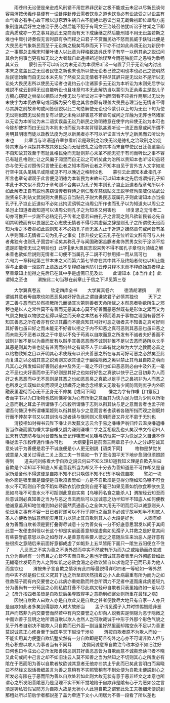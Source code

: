 <!-- { "loadSidebar": true } -->
　　雨苍曰无讼便是亲逊成风刑错不用世界非民新之极不能或云未足以尽新民谈何容易渭按伏羲作易便有一讼卦序卦传云需者饮食之道也饮食必有讼故受之以讼盖有血气者必有争心故干糇以愆豕酒生祸自古不能絶此患讼岂易无哉舜初即位臯陶方施象刑迨其后好生之徳洽于民心然后能不犯于有司文王治岐召伯犹听讼于甘棠之下即虞芮质成亦一方之事耳迨武王克商而有天下成康继之然后能刑错不用无讼盖若斯之难也中庸引诗奏假无言时靡有争而释之曰君子不赏而民劝不怒而民威于鈇钺此便是大畏民志气象新民而至于无讼新之极矣笃恭而天下平亦不过如此尚谓无讼为新民中之一事耶总由晚宋时董叶诸人以此章为释格致故呉氏季子有举一以例其余之説试问其余为何事岂更有如无讼之大者哉自此逓相祖述贻误至今雨苍独能正之愚特为敷畅其义云
　　蒙引云不可以听讼为末无讼为本须把听讼一句置了只于无讼句内讨出本末之意盖民之无讼者民徳之新也末也所以使无讼者己徳之明也本也必己之徳明然后民徳始新而自无讼本末先后了然矣又云无情者不得尽其辞只是无讼处不是所以无讼处大畏民志所以使民无讼者也说约云小注诸家多云无讼为本听讼为末则先后字似难説不成云到得无讼自能听讼也且味章句本无此解防当以蒙引为正余素主是説儿子方腾心窃疑之尝举以相质以为使无讼与听讼对三字当囫囵看不应拆作两层以无讼为末使字为本仍依章句或问解为妥今思之其言亦颇有理盖大畏民志理当在无情者不得尽其辞之前故章句或问皆倒説以此二句总解使无讼也今蒙引以上句为无讼下句为使无讼则似既无讼矣而复有以使之未免以辞害意不若章句或问之浑融为无弊也然诸家以无讼为本听讼为末二语实误盖无讼乃新民之效明徳意在使字内曰使无讼为本可也今除却使字而曰无讼为本则末也而反为本矣背理孰甚焉听讼一流正首章或问所谓不务明其明徳而徒以政教法度为足以新民者亦不可以听讼直当大学之新民而云听讼为末也
　　此章当与论语道齐章参看听讼是政刑之治使无讼是徳礼之治政刑之治徒恃其末而不深探其本故其效民免而无耻徳礼之治修其本而末自举使民日迁善逺辠而不自知故其效至于有耻且格民免而无耻则非心未革不能无犯于有司而听讼之事不容已有耻且格则仁让之风徧于闾里而自无讼之可听矣此为治所以贵知本也听讼句虽轻亦与使无讼对照传只言使无讼者之知本而听讼者之不知本自见于言外古人文字如龙行空中其头尾鳞爪或隠或见不可以晚近之格制论也
　　蒙引云此谓知本此指孔子所言也章句谓观于此言便见明徳为本新民为末故曰可以知本末之先后或谓指孔子知本此于本文似不费力于章句则不合矣以为孔子知本则孔子岂止近道者哉章句所以不如此解者正自有説也愚窃谓传者释诗之例仁敬孝慈信贴文王説学修恂栗威仪贴武公説贤亲乐利贴文武説则大畏民志自当贴孔子説大畏民志既属孔子则此谓知本亦当指孔子孔子岂止近道似不必如此拘泥鸱鸮之诗周公所作也而孔子以为知道夫以周公之圣岂止知道者哉知道可以语周公则孔子之为知本又何害也
　　顷复思之无情者二句亦可推开一步説不必粘定孔子传者之意若曰由孔子之言观之则凡欲新民者必先自明其明徳而有以畏服民之心志使无情者不得尽其虚诞之辞是则孔子之所谓使无讼而知为治之本者矣如此説则知本不必指孔子而无圣人止于近道之嫌然章句或问皆有圣人字则固以无情者二句为孔子之事矣【彦升按史记云孔子在位听讼文辞有可与人共者弗独有也则孔子固尝听讼矣其称孔子与闻国政粥羔豚者弗饰贾男女别于涂涂不拾遗是即能使无讼之明验也】此字承大畏民志説来势不得不属孔子章句为骑墙之解未善也欲如后説则无情者二句便不当属孔子二説不可参用择一而从焉可也
　　右六句为一章释经第三节本末之义而第六第七节亦在其中其不及终始者何也以知止能得与止至善一滚説在上章故此不复释终始也防引云传只释本末而不释终始意者释止至善章知止能得之先后已在其中乎是虚斋已见及此
　　此谓知本【本当作止】此谓知之至也
　　渭按此二句当移在前章止于信之下详见第三卷






　　大学翼真卷五
　　钦定四库全书
　　大学翼真卷六
　　徳清胡渭撰
　　所谓诚其意者毋自欺也如恶恶臭如好好色此之谓自谦故君子必慎其独也
　　天下之道二善与恶而已矣然揆厥所元而循其次第则善者天命所赋之本然恶者物欲所生之邪秽也是以人之常性莫不有善而无恶其本心莫不好善而恶恶然既有是形体之累而又为气禀之拘是以物欲之私得以蔽之而天命之本然者不得而着其于事物之理固有瞢然不知其善恶之所在者亦有仅识其麤而不能真知其可好可恶之极者夫不知善之真可好则其好善也虽曰好之而未能无不好者以拒之于内不知恶之真可恶则其恶恶也虽曰恶之而未能无不恶者以挽之于中是以不免于苟焉以自欺而意之所发有不诚者夫好善而不诚则非惟不足以为善而反有以贼乎其善恶恶而不诚则非惟不足以去恶而适所以长乎其恶是则其为害也徒有甚焉而何益之有哉圣人于此盖有忧之故为大学之教而必首之以格物致知之目以开明其心术使既有以识夫善恶之所在与其可好可恶之必然矣至此而复进之以必诚其意之説焉则又欲其谨之于幽独隠微之奥以禁止其苟且自欺之萌而凡其心之所发如曰好善则必由中及外无一毫之不好也如曰恶恶则必由中及外无一毫之不恶也夫好善而中无不好则是其好之也如好好色之真欲以快乎己之目初非为人而好之也恶恶而中无不恶则是其恶之也如恶恶臭之真欲以足乎己之鼻初非为人而恶之也所发之实既如此矣而须臾之顷纎芥之微念念相承又无敢有少间防焉则庶乎内外昭融表里澄彻而心无不正身无不修矣【或问下同】
　　慊之为字有作嗛【口簟反】者而字书以为口衔物也然则慊亦但为心有所衔之意而其为快为足为恨为少则以所衔之意而别之耳孟子所谓慊于心乐毅所谓慊于志则以衔其快与足之意而言者也孟子所谓吾何慊汉书所谓嗛栗姬则以衔其恨与少之意而言者也读者各随所指而观之则既并行而不悖矣字书又以其训快与足者读与惬同则义愈明而音又异尤不患于无别也
　　渭按相如封禅书云陛下嗛让弗发蓺文志云合于易之嗛嗛尹翁归传云温良嗛退嗛皆当作谦而譌为嗛大学自嗛又譌为谦则谦嗛二字之互相殽乱也乆矣汉书文帝诏曰人民未有防志防与惬同音苦刼反史记作嗛志可见嗛与防惬实一字为快足之义自谦本作嗛従孟子乐毅传通作慊亦可也
　　大纲要只是前面三两章君子小人之分却在诚其意处诚于为善便是君子不诚底便是小人更无别説【语类下同】
　　格物是梦觉关诚意是人鬼关过得此二关上面工夫一节易如一节了至治国平天下地步愈阔但须照顾得到
　　道夫问刘栋看大学自欺之説云何曰不知义理却道我知义理是自欺先生曰自欺是个半知半不知底人知道善我所当为却又不十分去为善知道恶不可作却又是自家所爱舍他不得这便是自欺不知不识只唤做不知不识却不唤做自欺
　　譬如一块物外面是银里面是鐡便是自欺须表里如一方是不自欺须是见得分晓如知乌喙不可食水火不可蹈则自不食不蹈如寒欲衣饥欲食则自是不能已如果见善如饥欲食寒欲衣见恶如乌喙不可食水火不可蹈则此意自实矣【乌喙药名食之能杀人】渭按经云知至而后意诚则必真知善之当为与恶之当去而后可以加诚意之功半知半不知底人如何便教他诚意盖真知地位难到如必待豁然贯通吾心之全体大用无不明而后可以诚意则夫人伦日用之事有不容一日已者将遂可以不行乎抑行之而意不必诚乎故半知半不知底人圣人亦便教他诚意但能实用其力以禁止其自欺则其人亦大段是好也
　　人固有终身为善而自欺者须是要打叠得尽诚意十分为善矣有一分不好底意思潜发以间于其间此意一发便由斜径以长这个却是实前面善意却是虚矣如见孺子入井救之是好意其间有些要誉底意思以杂之如荐好人是善意有些要人徳之之意随后生来治恶人是好意有些很疾之意随后来前面好意都成虚了如姤卦上五爻皆阳下面只一隂生五阳便立不住了
　　凡恶恶之不实为善之不勇外然而中实不然或有所为而为之或始勤而终怠或九分为善尚有一分苟且之心皆不实而自欺之患也所谓诚其意者表里内外彻底皆如此无纎毫丝发苟且为人之弊如饥之必欲食渴之必欲饮皆自以求饱足于己而已非为他人而食饮也
　　渭按朱子言自欺之情状有此四等最説得详尽四者一等轻如一等外然而中实不然是假仁仗义究其下达之所至即厌然揜着之小人此病最重有所为而为之如徃救孺子而有内交要誉之心此病亦重始勤而终怠所谓力不足者中道而废此病差轻九分为善尚有一分苟且之心则私欲打叠不尽此病又轻毋自欺者只表里始终如一足以尽之【彦升按四者虽皆是自欺玩后条専取容字之意勘到细宻处则所重在最轻之病】
　　因説自欺欺人曰欺人亦是自欺此又是自欺之甚者便教尽大地只有自家一人亦只是自欺如此者多矣到得那欺人时大故郎当
　　孟子谓见孺子入井时怵惕恻隠非恶其声而然非为内交要誉而然若中有内交要誉之心却向人説我实是恻隠为恶于隠微之中而诈善于显明之地所谓自欺以欺人也然人岂可欺哉诚于中形于外那个形色气貌之见于外者自别决不能欺人只自欺而已外面一副当虽好然里面却踏空永不足以为善更莫説诚意正心修身至于治国平天下越没干涉矣
　　渭按自欺者原不为欺人而设一不能实用其力便堕自欺坑堑矣然有一分自欺即是苟且徇外之心亦不可谓非欺人但与处心积虑以欺人为事者当有不同耳
　　沈僴问诚意章自欺注今改本恐不如旧注好曰何也曰今注云心之所发阳善隂恶则其好善恶恶皆为自欺而意不诚矣恐读书者不晓又此句或问中己言之却不如旧注云人莫不知善之当为然知之不切则其心之所发必有隂在于恶而阳为善以自欺者故欲诚其意者无他亦曰禁止乎此而已矣此言明白而易晓曰不然经文説话极细盖言为善之意稍有不实照管稍有不到处便为自欺未便説到心之所发必有隂在于恶而阳为善以自欺处若如此则大故无状有意于恶非经文之本意也所谓心之所发阳善隂恶乃是见理不实不知不觉地陷于自欺非是隂有心于为恶如公之言须是铸私钱假官防方为自欺大故是无状小人此岂自欺之谓邪此处工夫极细未便説到那粗处所以前后学者都説差了盖为牵连下文小人闲居为不善一段看了所以差也
